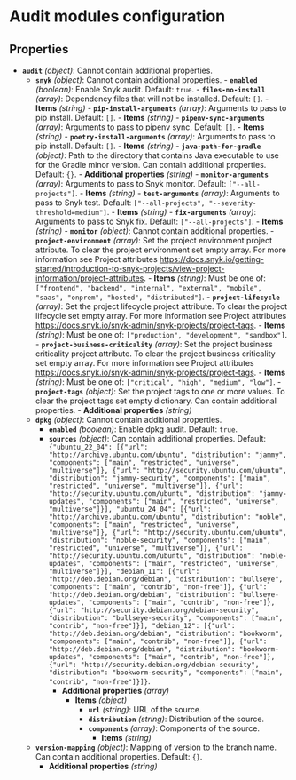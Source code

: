 # Audit modules configuration

## Properties

- **`audit`** _(object)_: Cannot contain additional properties.
  - **`snyk`** _(object)_: Cannot contain additional properties. - **`enabled`** _(boolean)_: Enable Snyk audit. Default: `true`. - **`files-no-install`** _(array)_: Dependency files that will not be installed. Default: `[]`. - **Items** _(string)_ - **`pip-install-arguments`** _(array)_: Arguments to pass to pip install. Default: `[]`. - **Items** _(string)_ - **`pipenv-sync-arguments`** _(array)_: Arguments to pass to pipenv sync. Default: `[]`. - **Items** _(string)_ - **`poetry-install-arguments`** _(array)_: Arguments to pass to pip install. Default: `[]`. - **Items** _(string)_ - **`java-path-for-gradle`** _(object)_: Path to the directory that contains Java executable to use for the Gradle minor version. Can contain additional properties. Default: `{}`. - **Additional properties** _(string)_ - **`monitor-arguments`** _(array)_: Arguments to pass to Snyk monitor. Default: `["--all-projects"]`. - **Items** _(string)_ - **`test-arguments`** _(array)_: Arguments to pass to Snyk test. Default: `["--all-projects", "--severity-threshold=medium"]`. - **Items** _(string)_ - **`fix-arguments`** _(array)_: Arguments to pass to Snyk fix. Default: `["--all-projects"]`. - **Items** _(string)_ - **`monitor`** _(object)_: Cannot contain additional properties. - **`project-environment`** _(array)_: Set the project environment project attribute. To clear the project environment set empty array.
    For more information see Project attributes https://docs.snyk.io/getting-started/introduction-to-snyk-projects/view-project-information/project-attributes. - **Items** _(string)_: Must be one of: `["frontend", "backend", "internal", "external", "mobile", "saas", "onprem", "hosted", "distributed"]`. - **`project-lifecycle`** _(array)_: Set the project lifecycle project attribute. To clear the project lifecycle set empty array.
    For more information see Project attributes https://docs.snyk.io/snyk-admin/snyk-projects/project-tags. - **Items** _(string)_: Must be one of: `["production", "development", "sandbox"]`. - **`project-business-criticality`** _(array)_: Set the project business criticality project attribute. To clear the project business criticality set empty array.
    For more information see Project attributes https://docs.snyk.io/snyk-admin/snyk-projects/project-tags. - **Items** _(string)_: Must be one of: `["critical", "high", "medium", "low"]`. - **`project-tags`** _(object)_: Set the project tags to one or more values.
    To clear the project tags set empty dictionary. Can contain additional properties. - **Additional properties** _(string)_
  - **`dpkg`** _(object)_: Cannot contain additional properties.
    - **`enabled`** _(boolean)_: Enable dpkg audit. Default: `true`.
    - **`sources`** _(object)_: Can contain additional properties. Default: `{"ubuntu_22_04": [{"url": "http://archive.ubuntu.com/ubuntu", "distribution": "jammy", "components": ["main", "restricted", "universe", "multiverse"]}, {"url": "http://security.ubuntu.com/ubuntu", "distribution": "jammy-security", "components": ["main", "restricted", "universe", "multiverse"]}, {"url": "http://security.ubuntu.com/ubuntu", "distribution": "jammy-updates", "components": ["main", "restricted", "universe", "multiverse"]}], "ubuntu_24_04": [{"url": "http://archive.ubuntu.com/ubuntu", "distribution": "noble", "components": ["main", "restricted", "universe", "multiverse"]}, {"url": "http://security.ubuntu.com/ubuntu", "distribution": "noble-security", "components": ["main", "restricted", "universe", "multiverse"]}, {"url": "http://security.ubuntu.com/ubuntu", "distribution": "noble-updates", "components": ["main", "restricted", "universe", "multiverse"]}], "debian_11": [{"url": "http://deb.debian.org/debian", "distribution": "bullseye", "components": ["main", "contrib", "non-free"]}, {"url": "http://deb.debian.org/debian", "distribution": "bullseye-updates", "components": ["main", "contrib", "non-free"]}, {"url": "http://security.debian.org/debian-security", "distribution": "bullseye-security", "components": ["main", "contrib", "non-free"]}], "debian_12": [{"url": "http://deb.debian.org/debian", "distribution": "bookworm", "components": ["main", "contrib", "non-free"]}, {"url": "http://deb.debian.org/debian", "distribution": "bookworm-updates", "components": ["main", "contrib", "non-free"]}, {"url": "http://security.debian.org/debian-security", "distribution": "bookworm-security", "components": ["main", "contrib", "non-free"]}]}`.
      - **Additional properties** _(array)_
        - **Items** _(object)_
          - **`url`** _(string)_: URL of the source.
          - **`distribution`** _(string)_: Distribution of the source.
          - **`components`** _(array)_: Components of the source.
            - **Items** _(string)_
  - **`version-mapping`** _(object)_: Mapping of version to the branch name. Can contain additional properties. Default: `{}`.
    - **Additional properties** _(string)_
